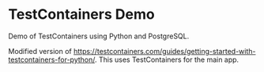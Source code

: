 # TestContainers Demo

Demo of TestContainers using Python and PostgreSQL.

Modified version of https://testcontainers.com/guides/getting-started-with-testcontainers-for-python/. 
This uses TestContainers for the main app.
